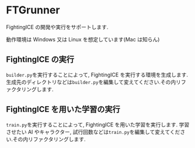 # FTGrunner

FightingICE の開発や実行をサポートします.

動作環境は Windows 又は Linux を想定しています(Mac は知らん)

## FightingICE の実行

`builder.py`を実行することによって, FightingICE を実行する環境を生成します.
生成先のディレクトリなどは`builder.py`を編集して変えてください.その内リファクタリングします.

## FightingICE を用いた学習の実行

`train.py`を実行することによって, FightingICE を用いた学習を実行します.
学習させたい AI やキャラクター, 試行回数などは`train.py`を編集して変えてください.その内リファクタリングします.
